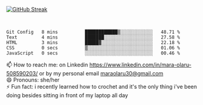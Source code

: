 

 <!--<img align="center" src="https://github-readme-stats.vercel.app/api?username=MaraxD&theme=github_dark&show_icons=true&count_private=true"/>-->
[![GitHub Streak](https://github-readme-streak-stats.herokuapp.com/?user=MaraxD)](https://git.io/streak-stats)
 
 <br/>

<!--START_SECTION:waka-->

```text
Git Config   8 mins          ████████████▒░░░░░░░░░░░░   48.71 %
Text         4 mins          ███████░░░░░░░░░░░░░░░░░░   27.58 %
HTML         3 mins          █████▓░░░░░░░░░░░░░░░░░░░   22.18 %
CSS          0 secs          ▒░░░░░░░░░░░░░░░░░░░░░░░░   01.06 %
JavaScript   0 secs          ░░░░░░░░░░░░░░░░░░░░░░░░░   00.46 %
```

<!--END_SECTION:waka-->
<!--[![willianrod's wakatime stats](https://github-readme-stats.vercel.app/api/wakatime?username=MaraxD)](https://github.com/anuraghazra/github-readme-stats)-->

<!--🌱 I’m currently learning: C# and Java <br/>-->
📫 How to reach me: on Linkedin https://www.linkedin.com/in/mara-olaru-508590203/ or by my personal email maraolaru30@gmail.com <br/>
😄 Pronouns: she/her <br/>
⚡ Fun fact: i recently learned how to crochet and it's the only thing i've been doing besides sitting in front of my laptop all day <br/>
 
